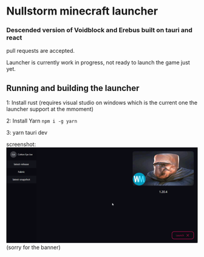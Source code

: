 # Nullstorm minecraft launcher
### Descended version of Voidblock and Erebus built on tauri and react

pull requests are accepted.

Launcher is currently work in progress, not ready to launch the game just yet.

## Running and building the launcher
1: Install rust (requires visual studio on windows which is the current one the launcher support at the mmoment)

2: Install Yarn `npm i -g yarn`

3: yarn tauri dev

screenshot:
![screenshot](public/screenshots/nullstorm_u8lWmzhpX3.png)
(sorry for the banner)